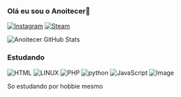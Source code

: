 
### Olá eu sou o Anoitecer👋

[![Instagram](https://img.shields.io/badge/Instagram-E4405F?style=for-the-badge&logo=instagram&logoColor=white
)](https://www.instagram.com/gabrielandreoti/)
[![Steam](https://img.shields.io/badge/Steam-000000?style=for-the-badge&logo=steam&logoColor=white
)](https://steamcommunity.com/profiles/76561198992786774/)

![Anoitecer GitHub Stats](https://github-readme-stats.vercel.app/api?username=Anoitecer&show_icons=true&theme=dracula)

### Estudando

![HTML](https://img.shields.io/badge/HTML-239120?style=for-the-badge&logo=html5&logoColor=white
) 
![LINUX](https://img.shields.io/badge/Ubuntu-E95420?style=for-the-badge&logo=ubuntu&logoColor=white
)
![PHP](https://img.shields.io/badge/PHP-777BB4?style=for-the-badge&logo=php&logoColor=white
)
![python](https://img.shields.io/badge/Python-14354C?style=for-the-badge&logo=python&logoColor=white
)
![JavaScript](https://img.shields.io/badge/JavaScript-323330?style=for-the-badge&logo=javascript&logoColor=F7DF1E
)
![Image](https://github.com/user-attachments/assets/97d8c585-1a1b-4c2b-9630-d325489e6019)

So estudando por hobbie mesmo 
